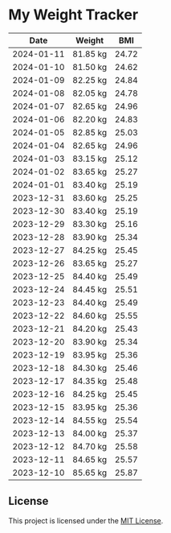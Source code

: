 # My Weight Tracker
| Date | Weight | BMI |
| --- | --- | --- |
| 2024-01-11 | 81.85 kg | 24.72 |
| 2024-01-10 | 81.50 kg | 24.62 |
| 2024-01-09 | 82.25 kg | 24.84 |
| 2024-01-08 | 82.05 kg | 24.78 |
| 2024-01-07 | 82.65 kg | 24.96 |
| 2024-01-06 | 82.20 kg | 24.83 |
| 2024-01-05 | 82.85 kg | 25.03 |
| 2024-01-04 | 82.65 kg | 24.96 |
| 2024-01-03 | 83.15 kg | 25.12 |
| 2024-01-02 | 83.65 kg | 25.27 |
| 2024-01-01 | 83.40 kg | 25.19 |
| 2023-12-31 | 83.60 kg | 25.25 |
| 2023-12-30 | 83.40 kg | 25.19 |
| 2023-12-29 | 83.30 kg | 25.16 |
| 2023-12-28 | 83.90 kg | 25.34 |
| 2023-12-27 | 84.25 kg | 25.45 |
| 2023-12-26 | 83.65 kg | 25.27 |
| 2023-12-25 | 84.40 kg | 25.49 |
| 2023-12-24 | 84.45 kg | 25.51 |
| 2023-12-23 | 84.40 kg | 25.49 |
| 2023-12-22 | 84.60 kg | 25.55 |
| 2023-12-21 | 84.20 kg | 25.43 |
| 2023-12-20 | 83.90 kg | 25.34 |
| 2023-12-19 | 83.95 kg | 25.36 |
| 2023-12-18 | 84.30 kg | 25.46 |
| 2023-12-17 | 84.35 kg | 25.48 |
| 2023-12-16 | 84.25 kg | 25.45 |
| 2023-12-15 | 83.95 kg | 25.36 |
| 2023-12-14 | 84.55 kg | 25.54 |
| 2023-12-13 | 84.00 kg | 25.37 |
| 2023-12-12 | 84.70 kg | 25.58 |
| 2023-12-11 | 84.65 kg | 25.57 |
| 2023-12-10 | 85.65 kg | 25.87 |

## License

This project is licensed under the [MIT License](LICENSE).

